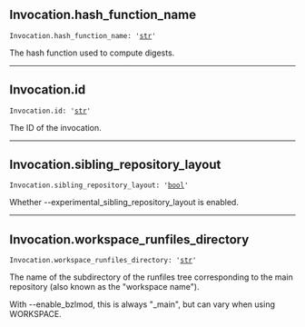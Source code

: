 

## Invocation.hash\_function\_name

<pre class="language-python"><code><span class="source python"><span class="meta qualified-name python"><span class="meta generic-name python">Invocation</span><span class="punctuation accessor dot python">.</span><span class="meta generic-name python">hash_function_name</span></span><span class="punctuation separator annotation variable python">:</span> <span class="meta string python"><span class="string quoted single python"><span class="punctuation definition string begin python">&#39;</span></span></span><span class="meta string python"><span class="string quoted single python"><a href="/lib/str">str</a><span class="punctuation definition string end python">&#39;</span></span></span></span></code></pre>

The hash function used to compute digests.

***

## Invocation.id

<pre class="language-python"><code><span class="source python"><span class="meta qualified-name python"><span class="meta generic-name python">Invocation</span><span class="punctuation accessor dot python">.</span><span class="meta generic-name python">id</span></span><span class="punctuation separator annotation variable python">:</span> <span class="meta string python"><span class="string quoted single python"><span class="punctuation definition string begin python">&#39;</span></span></span><span class="meta string python"><span class="string quoted single python"><a href="/lib/str">str</a><span class="punctuation definition string end python">&#39;</span></span></span></span></code></pre>

The ID of the invocation.

***

## Invocation.sibling\_repository\_layout

<pre class="language-python"><code><span class="source python"><span class="meta qualified-name python"><span class="meta generic-name python">Invocation</span><span class="punctuation accessor dot python">.</span><span class="meta generic-name python">sibling_repository_layout</span></span><span class="punctuation separator annotation variable python">:</span> <span class="meta string python"><span class="string quoted single python"><span class="punctuation definition string begin python">&#39;</span></span></span><span class="meta string python"><span class="string quoted single python"><a href="/lib/bool">bool</a><span class="punctuation definition string end python">&#39;</span></span></span></span></code></pre>

Whether --experimental\_sibling\_repository\_layout is enabled.

***

## Invocation.workspace\_runfiles\_directory

<pre class="language-python"><code><span class="source python"><span class="meta qualified-name python"><span class="meta generic-name python">Invocation</span><span class="punctuation accessor dot python">.</span><span class="meta generic-name python">workspace_runfiles_directory</span></span><span class="punctuation separator annotation variable python">:</span> <span class="meta string python"><span class="string quoted single python"><span class="punctuation definition string begin python">&#39;</span></span></span><span class="meta string python"><span class="string quoted single python"><a href="/lib/str">str</a><span class="punctuation definition string end python">&#39;</span></span></span></span></code></pre>

The name of the subdirectory of the runfiles tree corresponding to the main repository (also known as the "workspace name").

With --enable\_bzlmod, this is always "\_main", but can vary when using
WORKSPACE.

